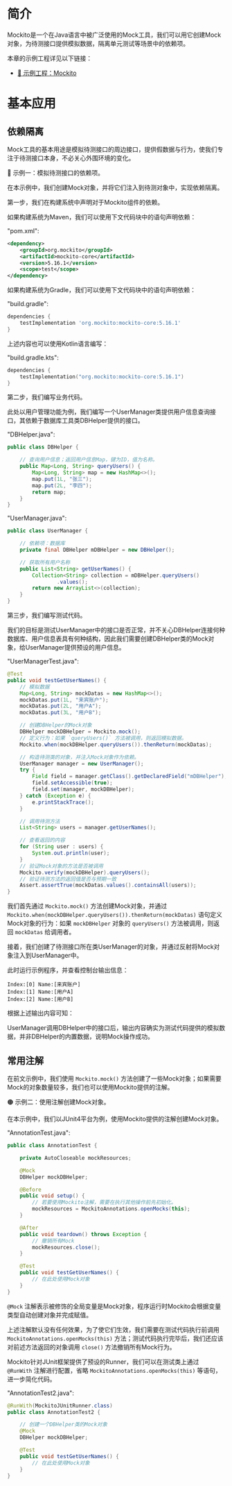 # 简介
Mockito是一个在Java语言中被广泛使用的Mock工具，我们可以用它创建Mock对象，为待测接口提供模拟数据，隔离单元测试等场景中的依赖项。

本章的示例工程详见以下链接：

- [🔗 示例工程：Mockito](https://github.com/BI4VMR/Study-Java/tree/master/M04_Utils/C04_Test/S04_Mockito)


# 基本应用
## 依赖隔离
Mock工具的基本用途是模拟待测接口的周边接口，提供假数据与行为，使我们专注于待测接口本身，不必关心外围环境的变化。

🔴 示例一：模拟待测接口的依赖项。

在本示例中，我们创建Mock对象，并将它们注入到待测对象中，实现依赖隔离。

第一步，我们在构建系统中声明对于Mockito组件的依赖。

如果构建系统为Maven，我们可以使用下文代码块中的语句声明依赖：

"pom.xml":

```xml
<dependency>
    <groupId>org.mockito</groupId>
    <artifactId>mockito-core</artifactId>
    <version>5.16.1</version>
    <scope>test</scope>
</dependency>
```

如果构建系统为Gradle，我们可以使用下文代码块中的语句声明依赖：

"build.gradle":

```groovy
dependencies {
    testImplementation 'org.mockito:mockito-core:5.16.1'
}
```

上述内容也可以使用Kotlin语言编写：

"build.gradle.kts":

```kotlin
dependencies {
    testImplementation("org.mockito:mockito-core:5.16.1")
}
```

第二步，我们编写业务代码。

此处以用户管理功能为例，我们编写一个UserManager类提供用户信息查询接口，其依赖于数据库工具类DBHelper提供的接口。

"DBHelper.java":

```java
public class DBHelper {

    // 查询用户信息；返回用户信息Map，键为ID，值为名称。
    public Map<Long, String> queryUsers() {
        Map<Long, String> map = new HashMap<>();
        map.put(1L, "张三");
        map.put(2L, "李四");
        return map;
    }
}
```

"UserManager.java":

```java
public class UserManager {

    // 依赖项：数据库
    private final DBHelper mDBHelper = new DBHelper();

    // 获取所有用户名称
    public List<String> getUserNames() {
        Collection<String> collection = mDBHelper.queryUsers()
                .values();
        return new ArrayList<>(collection);
    }
}
```

第三步，我们编写测试代码。

我们的目标是测试UserManager中的接口是否正常，并不关心DBHelper连接何种数据库、用户信息表具有何种结构，因此我们需要创建DBHelper类的Mock对象，给UserManager提供预设的用户信息。

"UserManagerTest.java":

```java
@Test
public void testGetUserNames() {
    // 模拟数据
    Map<Long, String> mockDatas = new HashMap<>();
    mockDatas.put(1L, "来宾账户");
    mockDatas.put(2L, "用户A");
    mockDatas.put(3L, "用户B");

    // 创建DBHelper的Mock对象
    DBHelper mockDBHelper = Mockito.mock();
    // 定义行为：如果 `queryUsers()` 方法被调用，则返回模拟数据。
    Mockito.when(mockDBHelper.queryUsers()).thenReturn(mockDatas);

    // 构造待测类的对象，并注入Mock对象作为依赖。
    UserManager manager = new UserManager();
    try {
        Field field = manager.getClass().getDeclaredField("mDBHelper");
        field.setAccessible(true);
        field.set(manager, mockDBHelper);
    } catch (Exception e) {
        e.printStackTrace();
    }

    // 调用待测方法
    List<String> users = manager.getUserNames();

    // 查看返回的内容
    for (String user : users) {
        System.out.println(user);
    }
    // 验证Mock对象的方法是否被调用
    Mockito.verify(mockDBHelper).queryUsers();
    // 验证待测方法的返回值是否与预期一致
    Assert.assertTrue(mockDatas.values().containsAll(users));
}
```

我们首先通过 `Mockito.mock()` 方法创建Mock对象，并通过 `Mockito.when(mockDBHelper.queryUsers()).thenReturn(mockDatas)` 语句定义Mock对象的行为：如果 `mockDBHelper` 对象的 `queryUsers()` 方法被调用，则返回 `mockDatas` 给调用者。

接着，我们创建了待测接口所在类UserManager的对象，并通过反射将Mock对象注入到UserManager中。

此时运行示例程序，并查看控制台输出信息：

```text
Index:[0] Name:[来宾账户]
Index:[1] Name:[用户A]
Index:[2] Name:[用户B]
```

根据上述输出内容可知：

UserManager调用DBHelper中的接口后，输出内容确实为测试代码提供的模拟数据，并非DBHelper的内置数据，说明Mock操作成功。

## 常用注解
在前文示例中，我们使用 `Mockito.mock()` 方法创建了一些Mock对象；如果需要Mock的对象数量较多，我们也可以使用Mockito提供的注解。

🟠 示例二：使用注解创建Mock对象。

在本示例中，我们以JUnit4平台为例，使用Mockito提供的注解创建Mock对象。

"AnnotationTest.java":

```java
public class AnnotationTest {

    private AutoCloseable mockResources;

    @Mock
    DBHelper mockDBHelper;

    @Before
    public void setup() {
        // 若要使用Mockito注解，需要在执行其他操作前先初始化。
        mockResources = MockitoAnnotations.openMocks(this);
    }

    @After
    public void teardown() throws Exception {
        // 撤销所有Mock
        mockResources.close();
    }

    @Test
    public void testGetUserNames() {
        // 在此处使用Mock对象
    }
}
```

`@Mock` 注解表示被修饰的全局变量是Mock对象，程序运行时Mockito会根据变量类型自动创建对象并完成赋值。

上述注解默认没有任何效果，为了使它们生效，我们需要在测试代码执行前调用 `MockitoAnnotations.openMocks(this)` 方法；测试代码执行完毕后，我们还应该对前述方法返回的对象调用 `close()` 方法撤销所有Mock行为。

Mockito针对JUnit框架提供了预设的Runner，我们可以在测试类上通过 `@RunWith` 注解进行配置，省略 `MockitoAnnotations.openMocks(this)` 等语句，进一步简化代码。

"AnnotationTest2.java":

```java
@RunWith(MockitoJUnitRunner.class)
public class AnnotationTest2 {

    // 创建一个DBHelper类的Mock对象
    @Mock
    DBHelper mockDBHelper;

    @Test
    public void testGetUserNames() {
        // 在此处使用Mock对象
    }
}
```

<!-- TODO
# 行为验证



# 参数捕获器

-->
